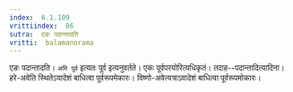 ```yaml
---
index:  6.1.109
vrittiindex:  86
sutra:  एङः पदान्तादति
vritti:  balamanorama 
---
```


एङः पदान्तादति। `अमि पूर्व` इत्यतः पूर्व इत्यनुवर्तते। एकः पूर्वपरयोरित्यधिकृतं। तदाह--पदान्तादित्यादिना। हरे-अवेति स्थितेऽयादेशं बाधित्वा पूर्वरूपमेकारः। विष्णो-अवेत्यत्राऽवादेशं बाधित्वा पूर्वरूपमोकारः। 

